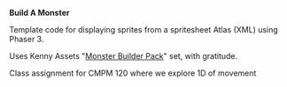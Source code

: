 **Build A Monster**

Template code for displaying sprites from a spritesheet Atlas (XML) using Phaser 3.

Uses Kenny Assets "[Monster Builder Pack](https://kenney.nl/assets/monster-builder-pack)" set, with gratitude.

Class assignment for CMPM 120 where we explore 1D of movement